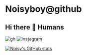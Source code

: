 # Noisyboy@github
## Hi there 👋 Humans
[![gh](https://img.shields.io/badge/platform-Github-informational?style=flat&logo=github&logoColor=green&color=black)](https://github.com/noisyboy)
[![Instagram](https://img.shields.io/badge/platform-Instagram-informational?style=flat&logo=Instagram&logoColor=pink&color=black)](https://instagram.com/_noisyathena_)

[![Noisy's GitHub stats](https://github-readme-stats.vercel.app/api?username=noisyboy&show_icons=true&theme=tokyonight)](https://noisyboy.cf/)

